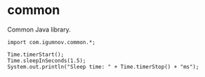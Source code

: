 # common

Common Java library.

    import com.igumnov.common.*;
    
    Time.timerStart();
    Time.sleepInSeconds(1.5);
    System.out.println("Sleep time: " + Time.timerStop() + "ms");
